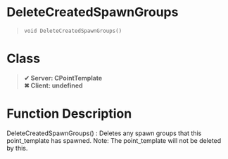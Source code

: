 # DeleteCreatedSpawnGroups
> `void DeleteCreatedSpawnGroups()`
# Class
> __✔ Server: CPointTemplate__  
> __✖ Client: undefined__  
# Function Description
DeleteCreatedSpawnGroups() : Deletes any spawn groups that this point_template has spawned. Note: The point_template will not be deleted by this.
